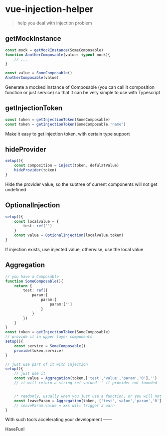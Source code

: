 # vue-injection-helper

> help you deal with injection problem

## getMockInstance

```Typescript
const mock = getMockInstance(SomeComposable)
function AnotherComposable(value: typeof mock){
    // ...
}

const value = SomeComposable()
AnotherComposable(value)
```

Generate a mocked instance of Composable (you can call it composition function or just service)
so that it can be very simple to use with Typescript

## getInjectionToken

```Typescript
const token = getInjectionToken(SomeComposable)
const token = getInjectionToken(SomeComposable,'name')
```

Make it easy to get injection token, with certain type support

## hideProvider

```Typescript
setup(){
    const composition = inject(token, defulatValue)
    hideProvider(token)
}
```

Hide the provider value, so the subtree of current components will not get undefined

## OptionalInjection

```Typescript
setup(){
    const localvalue = {
        test: ref('')
    }
    const value = OptionalInjection(localvalue,token)
}
```

If injection exists, use injected value, otherwise, use the local value

## Aggregation

```Typescript
// you have a Composable
function SomeComposable(){
    return {
        test: ref({
            param:{
                param:{
                    param:['']
                }
            }
        })
    }
}
const token = getInjectionToken(SomeComposable)
// provide it in upper layer components
setup(){
    const service = SomeComposable()
    provide(token,service)
}

// just use part of it with injection
setup(){
    // just use it
    const value = Aggregation(token,['test','value','param','0'],'')
    // it will return a string ref valued '' if provider not founded


    /* readonly, usually when you just use a function, or you will not change in current child component tree */
    const leaveParam = Aggregation(token, ['test','value','param','0'],true )
    // leaveParam.value = xxx will trigger a warn
}
```

With such tools accelerating your development ——

HaveFun!
